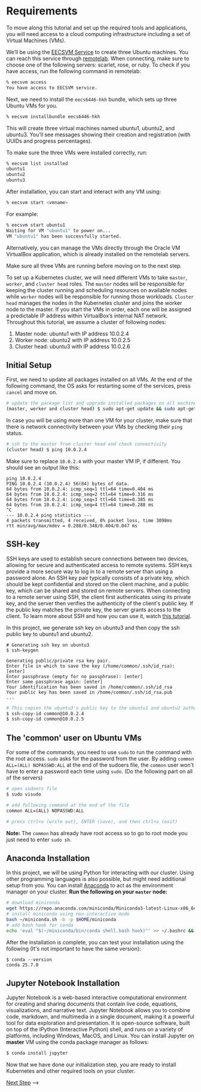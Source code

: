 # Requirements

To move along this tutorial and set up the required tools and applications, you will
need access to a cloud computing infrastructure including a set of Virtual Machines (VMs).


We’ll be using the [EECSVM Service](https://wiki.eecs.yorku.ca/dept/tdb/services:eecsvm) to create three Ubuntu machines. You can reach this service through [remotelab](https://remotelab.eecs.yorku.ca/#/). When connecting, make sure to choose one of the following servers: scarlet, rose, or ruby. To check if you have access, run the following command in remotelab:

```sh
% eecsvm access
You have access to EECSVM service.
```

Next, we need to install the `eecs6446-hkh` bundle, which sets up three Ubuntu VMs for you.
```sh
% eecsvm installbundle eecs6446-hkh
```
This will create three virtual machines named ubuntu1, ubuntu2, and ubuntu3. You’ll see messages showing their creation and registration (with UUIDs and progress percentages).

To make sure the three VMs were installed correctly, run:
```sh
% eecsvm list installed
ubuntu1
ubuntu2
ubuntu3
```

After installation, you can start and interact with any VM using:
```sh
% eecsvm start <vmname>
```
For example:
```sh
% eecsvm start ubuntu1
Waiting for VM "ubuntu1" to power on...
VM "ubuntu1" has been successfully started.
```

Alternatively, you can manage the VMs directly through the Oracle VM VirtualBox application, which is already installed on the remotelab servers.

Make sure all three VMs are running before moving on to the next step.

To set up a Kubernetes cluster, we will need different VMs to take `master`, `worker`, and `cluster head` roles.
The `master` nodes will be responsible for keeping the cluster running and scheduling resources on available
nodes while `worker` nodes will be responsible for running those workloads. `Cluster head` manages the nodes in the Kubernetes cluster and joins the worker node to the master. If you start the VMs in order, each one will be assigned a predictable IP address within VirtualBox’s internal NAT network.
Throughout this tutorial, we assume a cluster of following nodes: </br>
1. Master node: ubuntu1 with IP address 10.0.2.4
2. Worker node: ubuntu2 with IP address 10.0.2.5
3. Cluster head: ubuntu3 with IP address 10.0.2.6


## Initial Setup

First, we need to update all packages installed on all VMs. At the end of the following command, the OS asks for restarting some of the services, press `cancel` and move on.

```sh
# update the package list and upgrade installed packages on all machines
(master, worker and cluster head) $ sudo apt-get update && sudo apt-get upgrade -qy
```

In case you will be using more than one VM for your cluster, make sure that there
is network connectivity between your VMs by checking their `ping` status.

```sh
# ssh to the master from cluster head and check connectivity
(cluster head) $ ping 10.0.2.4
```

Make sure to replace `10.0.2.4` with your master VM IP, if different.
You should see an output like this:

```console
ping 10.0.2.4
PING 10.0.2.4 (10.0.2.4) 56(84) bytes of data.
64 bytes from 10.0.2.4: icmp_seq=1 ttl=64 time=0.404 ms
64 bytes from 10.0.2.4: icmp_seq=2 ttl=64 time=0.316 ms
64 bytes from 10.0.2.4: icmp_seq=3 ttl=64 time=0.385 ms
64 bytes from 10.0.2.4: icmp_seq=4 ttl=64 time=0.288 ms
^C
--- 10.0.2.4 ping statistics ---
4 packets transmitted, 4 received, 0% packet loss, time 3098ms
rtt min/avg/max/mdev = 0.288/0.348/0.404/0.047 ms
```

## SSH-key

SSH keys are used to establish secure connections between two devices, allowing for secure and authenticated access to remote systems. SSH keys provide a more secure way to log in to a remote server than using a password alone. An SSH key pair typically consists of a private key, which should be kept confidential and stored on the client machine, and a public key, which can be shared and stored on remote servers. When connecting to a remote server using SSH, the client first authenticates using its private key, and the server then verifies the authenticity of the client's public key. If the public key matches the private key, the server grants access to the client. To learn more about SSH and how you can use it, watch [this tutorial](https://youtu.be/YS5Zh7KExvE).

In this project, we generate ssh key on ubuntu3 and then copy the ssh public key to ubuntu1 and ubuntu2.



```console
# Generating ssh key on ubuntu3
$ ssh-keygen

Generating public/private rsa key pair.
Enter file in which to save the key (/home/common/.ssh/id_rsa): [enter]
Enter passphrase (empty for no passphrase): [enter]
Enter same passphrase again: [enter]
Your identification has been saved in /home/common/.ssh/id_rsa
Your public key has been saved in /home/common/.ssh/id_rsa.pub
...
```

```sh
# This copies the ubuntu3's public key to the ubuntu1 and ubuntu2 authorized keys file
$ ssh-copy-id common@10.0.2.4
$ ssh-copy-id common@10.0.2.5
```

## The 'common' user on Ubuntu VMs
For some of the commands, you need to use `sudo` to run the command with the root access. `sudo` asks for the password from the user. By adding `common ALL=(ALL) NOPASSWD:ALL` at the end of the sudoers file, the `common` user won't have to enter a password each time using `sudo`. (Do the following part on all of the servers)

```sh
# open sudoers file
$ sudo visudo

# add following command at the end of the file
common ALL=(ALL) NOPASSWD:ALL

# press ctrl+o (write out), ENTER (save), and then ctrl+x (exit)
```
**Note:** The `common` has already have root access so to go to root mode you just need to enter `sudo sh`. 

<!-- 
```console
PING 10.1.1.2 (10.1.1.2) 56(84) bytes of data.
64 bytes from 10.1.1.2: icmp_seq=1 ttl=64 time=1.00 ms
64 bytes from 10.1.1.2: icmp_seq=2 ttl=64 time=0.416 ms
64 bytes from 10.1.1.2: icmp_seq=3 ttl=64 time=0.480 ms
64 bytes from 10.1.1.2: icmp_seq=4 ttl=64 time=0.471 ms
64 bytes from 10.1.1.2: icmp_seq=5 ttl=64 time=0.349 ms
64 bytes from 10.1.1.2: icmp_seq=6 ttl=64 time=0.348 ms
64 bytes from 10.1.1.2: icmp_seq=7 ttl=64 time=0.346 ms
64 bytes from 10.1.1.2: icmp_seq=8 ttl=64 time=0.362 ms
```
 -->
 
<!-- ## Firewall Configurations

The firewall configuration has been already done on your VMs, but generally we need the following
ports to be open for this tutorial:

- `TCP` port `6443` for Kubernetes API
- `UDP` port `8472` for Flannel VXLAN (Kubernetes CNI)
- `TCP` port `10250` for kubelet
- `TCP` port `80` for the web application
- `TCP` port `9090` for prometheus
- `TCP` port `8091` for locust
- `TCP` port `3000` for grafana -->

## Anaconda Installation

In this project, we will be using Python for interacting with our cluster. Using other
programming languages is also possible, but might need additional setup from you. You
can install [Anaconda](https://docs.conda.io/en/latest/) to act as the environment manager on your cluster.
**Run the following on your `master` node:**

```sh
# download miniconda
wget https://repo.anaconda.com/miniconda/Miniconda3-latest-Linux-x86_64.sh -O ~/miniconda.sh
# install miniconda using non-interactive mode
bash ~/miniconda.sh -b -p $HOME/miniconda
# add bash hook for conda
echo 'eval "$(~/miniconda/bin/conda shell.bash hook)"' >> ~/.bashrc && source ~/.bashrc
```

After the installation is complete, you can test your installation using the following (It's not important to have the same version):

```console
$ conda --version
conda 25.7.0
```

## Jupyter Notebook Installation

Jupyter Notebook is a web-based interactive computational environment for creating and sharing documents that contain live code, equations, visualizations, and narrative text. Jupyter Notebook allows you to combine code, markdown, and multimedia in a single document, making it a powerful tool for data exploration and presentation. It is open-source software, built on top of the IPython (Interactive Python) shell, and runs on a variety of platforms, including Windows, MacOS, and Linux. You can install Jupyter on **master** VM using the conda package manager as follows:

```sh
$ conda install jupyter
```

<!-- Next, connect to the master node using visual studio code.
Then, open an empty file with `.py` extension to activate the python
extension on VS Code and click on the
`Select Python Interpreter` button on the bottom left corner of the window and
select `Python ... ('base': conda)` to use as the default python
environment. -->

Now that we have done our initialization step, you are ready to install
Kubernetes and other required tools on your cluster. 

[Next Step](02-kubernetes.md) -->
